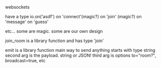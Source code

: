 websockets

have a type
io.on('asdf')
on 'connect'(magic?)
on 'join' (magic?)
on 'message'
on 'guess'

etc...
some are magic. some are our own design

join_room is a library function
    and has type 'join'

emit is a library function
    main way to send anything
    starts with type string
    second arg is the payload. string or JSON!
    third arg is options
        to="room?", broadcast=true, etc
